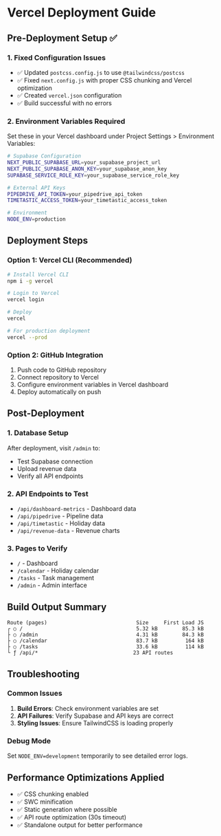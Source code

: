 # Vercel Deployment Guide

## Pre-Deployment Setup ✅

### 1. Fixed Configuration Issues
- ✅ Updated `postcss.config.js` to use `@tailwindcss/postcss` 
- ✅ Fixed `next.config.js` with proper CSS chunking and Vercel optimization
- ✅ Created `vercel.json` configuration
- ✅ Build successful with no errors

### 2. Environment Variables Required

Set these in your Vercel dashboard under Project Settings > Environment Variables:

```bash
# Supabase Configuration
NEXT_PUBLIC_SUPABASE_URL=your_supabase_project_url
NEXT_PUBLIC_SUPABASE_ANON_KEY=your_supabase_anon_key  
SUPABASE_SERVICE_ROLE_KEY=your_supabase_service_role_key

# External API Keys
PIPEDRIVE_API_TOKEN=your_pipedrive_api_token
TIMETASTIC_ACCESS_TOKEN=your_timetastic_access_token

# Environment
NODE_ENV=production
```

## Deployment Steps

### Option 1: Vercel CLI (Recommended)
```bash
# Install Vercel CLI
npm i -g vercel

# Login to Vercel
vercel login

# Deploy
vercel

# For production deployment
vercel --prod
```

### Option 2: GitHub Integration
1. Push code to GitHub repository
2. Connect repository to Vercel
3. Configure environment variables in Vercel dashboard
4. Deploy automatically on push

## Post-Deployment

### 1. Database Setup
After deployment, visit `/admin` to:
- Test Supabase connection
- Upload revenue data
- Verify all API endpoints

### 2. API Endpoints to Test
- `/api/dashboard-metrics` - Dashboard data
- `/api/pipedrive` - Pipeline data  
- `/api/timetastic` - Holiday data
- `/api/revenue-data` - Revenue charts

### 3. Pages to Verify
- `/` - Dashboard
- `/calendar` - Holiday calendar
- `/tasks` - Task management
- `/admin` - Admin interface

## Build Output Summary
```
Route (pages)                             Size     First Load JS
┌ ○ /                                     5.32 kB        85.3 kB
├ ○ /admin                                4.31 kB        84.3 kB
├ ○ /calendar                             83.7 kB         164 kB
├ ○ /tasks                                33.6 kB         114 kB
└ ƒ /api/*                               23 API routes
```

## Troubleshooting

### Common Issues
1. **Build Errors**: Check environment variables are set
2. **API Failures**: Verify Supabase and API keys are correct
3. **Styling Issues**: Ensure TailwindCSS is loading properly

### Debug Mode
Set `NODE_ENV=development` temporarily to see detailed error logs.

## Performance Optimizations Applied
- ✅ CSS chunking enabled
- ✅ SWC minification 
- ✅ Static generation where possible
- ✅ API route optimization (30s timeout)
- ✅ Standalone output for better performance 